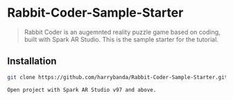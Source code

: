 # Rabbit-Coder-Sample-Starter
> Rabbit Coder is an augemnted reality puzzle game based on coding, built with Spark AR Studio. This is the sample starter for the tutorial.

## Installation

```sh
git clone https://github.com/harrybanda/Rabbit-Coder-Sample-Starter.git
```

```sh
Open project with Spark AR Studio v97 and above.
```
